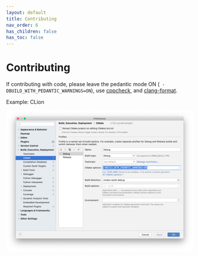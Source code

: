```yaml
---
layout: default
title: Contributing
nav_order: 6
has_children: false
has_toc: false
---
```

# Contributing

If contributing with code, please leave the pedantic mode ON (` -DBUILD_WITH_PEDANTIC_WARNINGS=ON`), use [cppcheck](http://cppcheck.sourceforge.net), and [clang-format](https://clang.llvm.org/docs/ClangFormat.html).


Example: CLion
    
![CLion Settings with Pedantic Mode](images/pedantic_clion.png)
    





<!-- Generated with mdsplit: https://github.com/alandefreitas/mdsplit -->
